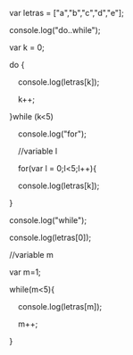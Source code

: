 var letras = ["a","b","c","d","e"];

console.log("do..while");

var k = 0;

do {

&nbsp;&nbsp;&nbsp;&nbsp;console.log(letras[k]);

&nbsp;&nbsp;&nbsp;&nbsp;k++;

}while (k<5)

&nbsp;&nbsp;&nbsp;&nbsp;console.log("for");

&nbsp;&nbsp;&nbsp;&nbsp;//variable l

&nbsp;&nbsp;&nbsp;&nbsp;for(var l = 0;l<5;l++){

&nbsp;&nbsp;&nbsp;&nbsp;console.log(letras[k]);

}


console.log("while");

console.log(letras[0]);

//variable m

var m=1;

while(m<5){

&nbsp;&nbsp;&nbsp;&nbsp;console.log(letras[m]);

&nbsp;&nbsp;&nbsp;&nbsp;m++;

}
